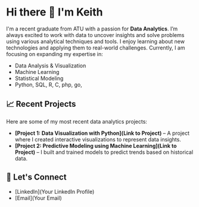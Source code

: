 # Hi there 👋 I'm Keith 

I'm a recent graduate from ATU with a passion for **Data Analytics**. I’m always excited to work with data to uncover insights and solve problems using various analytical techniques and tools. I enjoy learning about new technologies and applying them to real-world challenges. Currently, I am focusing on expanding my expertise in:

- Data Analysis & Visualization
- Machine Learning
- Statistical Modeling
- Python, SQL, R, C, php, go, 

## 📈 Recent Projects

Here are some of my most recent data analytics projects:

- **[Project 1: Data Visualization with Python](Link to Project)** – A project where I created interactive visualizations to represent data insights.
- **[Project 2: Predictive Modeling using Machine Learning](Link to Project)** – I built and trained models to predict trends based on historical data.

## 🔗 Let's Connect

- [LinkedIn](Your LinkedIn Profile)
- [Email](Your Email)


